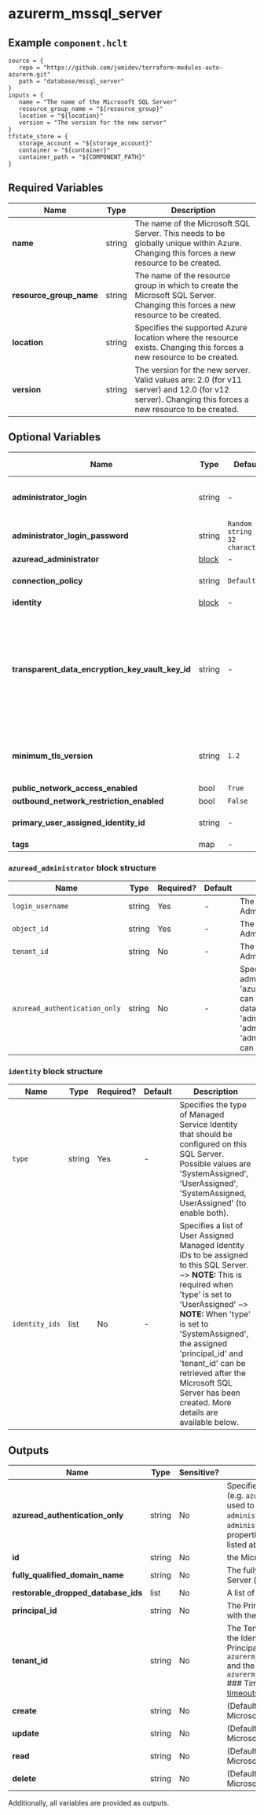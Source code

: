 # azurerm_mssql_server



## Example `component.hclt`

```hcl
source = {
   repo = "https://github.com/jumidev/terraform-modules-auto-azurerm.git"   
   path = "database/mssql_server"   
}
inputs = {
   name = "The name of the Microsoft SQL Server"   
   resource_group_name = "${resource_group}"   
   location = "${location}"   
   version = "The version for the new server"   
}
tfstate_store = {
   storage_account = "${storage_account}"   
   container = "${container}"   
   container_path = "${COMPONENT_PATH}"   
}
```

## Required Variables

| Name | Type |  Description |
| ---- | --------- |  ----------- |
| **name** | string |  The name of the Microsoft SQL Server. This needs to be globally unique within Azure. Changing this forces a new resource to be created. | 
| **resource_group_name** | string |  The name of the resource group in which to create the Microsoft SQL Server. Changing this forces a new resource to be created. | 
| **location** | string |  Specifies the supported Azure location where the resource exists. Changing this forces a new resource to be created. | 
| **version** | string |  The version for the new server. Valid values are: 2.0 (for v11 server) and 12.0 (for v12 server). Changing this forces a new resource to be created. | 

## Optional Variables

| Name | Type |  Default  |  possible values |  Description |
| ---- | --------- |  ----------- | ----------- | ----------- |
| **administrator_login** | string |  -  |  -  |  The administrator login name for the new server. Required unless `azuread_authentication_only` in the `azuread_administrator` block is `true`. When omitted, Azure will generate a default username which cannot be subsequently changed. Changing this forces a new resource to be created. | 
| **administrator_login_password** | string |  `Random string of 32 characters`  |  -  |  The password associated with the `administrator_login` user. Needs to comply with Azure's [Password Policy](https://msdn.microsoft.com/library/ms161959.aspx). Required unless `azuread_authentication_only` in the `azuread_administrator` block is `true`. | 
| **azuread_administrator** | [block](#azuread_administrator-block-structure) |  -  |  -  |  An `azuread_administrator` block. | 
| **connection_policy** | string |  `Default`  |  `Default`, `Proxy`, `Redirect`  |  The connection policy the server will use. Possible values are `Default`, `Proxy`, and `Redirect`. Defaults to `Default`. | 
| **identity** | [block](#identity-block-structure) |  -  |  -  |  An `identity` block. | 
| **transparent_data_encryption_key_vault_key_id** | string |  -  |  -  |  The fully versioned `Key Vault` `Key` URL (e.g. `'https://<YourVaultName>.vault.azure.net/keys/<YourKeyName>/<YourKeyVersion>`) to be used as the `Customer Managed Key`(CMK/BYOK) for the `Transparent Data Encryption`(TDE) layer. ~> **NOTE:** To successfully deploy a `Microsoft SQL Server` in CMK/BYOK TDE the `Key Vault` must have `Soft-delete` and `purge protection` enabled to protect from data loss due to accidental key and/or key vault deletion. The `Key Vault` and the `Microsoft SQL Server` `User Managed Identity Instance` must belong to the same `Azure Active Directory` `tenant`. ~> **NOTE:**  Cross-tenant `Key Vault` and `Microsoft SQL Server` interactions are not supported. Please see the [product documentation](https://learn.microsoft.com/azure/azure-sql/database/transparent-data-encryption-byok-overview?view=azuresql#requirements-for-configuring-customer-managed-tde) for more information. ~> **NOTE:** When using a firewall with a `Key Vault`, you must enable the option `Allow trusted Microsoft services to bypass the firewall`. | 
| **minimum_tls_version** | string |  `1.2`  |  `1.0`, `1.1`, `1.2`, `Disabled`  |  The Minimum TLS Version for all SQL Database and SQL Data Warehouse databases associated with the server. Valid values are: `1.0`, `1.1` , `1.2` and `Disabled`. Defaults to `1.2`. ~> **NOTE:** The `minimum_tls_version` is set to `Disabled` means all TLS versions are allowed. After you enforce a version of `minimum_tls_version`, it's not possible to revert to `Disabled`. | 
| **public_network_access_enabled** | bool |  `True`  |  -  |  Whether public network access is allowed for this server. Defaults to `true`. | 
| **outbound_network_restriction_enabled** | bool |  `False`  |  -  |  Whether outbound network traffic is restricted for this server. Defaults to `false`. | 
| **primary_user_assigned_identity_id** | string |  -  |  `type`, `UserAssigned`, `identity_ids`  |  Specifies the primary user managed identity id. Required if `type` is `UserAssigned` and should be combined with `identity_ids`. | 
| **tags** | map |  -  |  -  |  A mapping of tags to assign to the resource. | 

### `azuread_administrator` block structure

| Name | Type | Required? | Default | Description |
| ---- | ---- | --------- | ------- | ----------- |
| `login_username` | string | Yes | - | The login username of the Azure AD Administrator of this SQL Server. |
| `object_id` | string | Yes | - | The object id of the Azure AD Administrator of this SQL Server. |
| `tenant_id` | string | No | - | The tenant id of the Azure AD Administrator of this SQL Server. |
| `azuread_authentication_only` | string | No | - | Specifies whether only AD Users and administrators (e.g. 'azuread_administrator.0.login_username') can be used to login, or also local database users (e.g. 'administrator_login'). When 'true', the 'administrator_login' and 'administrator_login_password' properties can be omitted. |

### `identity` block structure

| Name | Type | Required? | Default | Description |
| ---- | ---- | --------- | ------- | ----------- |
| `type` | string | Yes | - | Specifies the type of Managed Service Identity that should be configured on this SQL Server. Possible values are 'SystemAssigned', 'UserAssigned', 'SystemAssigned, UserAssigned' (to enable both). |
| `identity_ids` | list | No | - | Specifies a list of User Assigned Managed Identity IDs to be assigned to this SQL Server. ~> **NOTE:** This is required when 'type' is set to 'UserAssigned' ~> **NOTE:** When 'type' is set to 'SystemAssigned', the assigned 'principal_id' and 'tenant_id' can be retrieved after the Microsoft SQL Server has been created. More details are available below. |



## Outputs

| Name | Type | Sensitive? | Description |
| ---- | ---- | --------- | --------- |
| **azuread_authentication_only** | string | No  | Specifies whether only AD Users and administrators (e.g. `azuread_administrator.0.login_username`) can be used to login, or also local database users (e.g. `administrator_login`). When `true`, the `administrator_login` and `administrator_login_password` properties can be omitted. In addition to the Arguments listed above - the following Attributes are exported: | 
| **id** | string | No  | the Microsoft SQL Server ID. | 
| **fully_qualified_domain_name** | string | No  | The fully qualified domain name of the Azure SQL Server (e.g. myServerName.database.windows.net) | 
| **restorable_dropped_database_ids** | list | No  | A list of dropped restorable database IDs on the server. | 
| **principal_id** | string | No  | The Principal ID for the Service Principal associated with the Identity of this SQL Server. | 
| **tenant_id** | string | No  | The Tenant ID for the Service Principal associated with the Identity of this SQL Server. -> You can access the Principal ID via `azurerm_mssql_server.example.identity.0.principal_id` and the Tenant ID via `azurerm_mssql_server.example.identity.0.tenant_id` ### Timeouts The `timeouts` block allows you to specify [timeouts](https://www.terraform.io/language/resources/syntax#operation-timeouts) for certain actions: | 
| **create** | string | No  | (Defaults to 60 minutes) Used when creating the Microsoft SQL Server. | 
| **update** | string | No  | (Defaults to 60 minutes) Used when updating the Microsoft SQL Server. | 
| **read** | string | No  | (Defaults to 5 minutes) Used when retrieving the Microsoft SQL Server. | 
| **delete** | string | No  | (Defaults to 60 minutes) Used when deleting the Microsoft SQL Server. | 

Additionally, all variables are provided as outputs.
